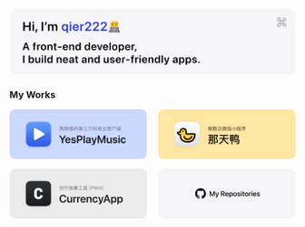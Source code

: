 <p>
  &nbsp;
  <a href="#"><img src="./images/hi.png" alt="显示不了图片，开一下VPN吧🛫"></a>
</p>

### My Works

<p>
  <a href="https://github.com/qier222/YesPlayMusic"><img src="./images/yesplaymusic.png" width=48% alt="YesPlayMusic - 高颜值的第三方网易云客户端"></a>
  &nbsp;&nbsp;&nbsp;
  <a href="https://github.com/qier222/natianya-mini-program-preview"><img src="./images/natianya.png" width=48% alt="那天鸭 - 倒数日微信小程序"></a>
</p>
<p>
  <a href="https://github.com/qier222/currency-app"><img src="./images/currency-app.png" width=48% alt="CurrencyApp - 汇率换算工具"></a>
  &nbsp;&nbsp;&nbsp;
  <a href="https://github.com/qier222?tab=repositories"><img src="./images/my-repos.png" width=48% alt="查看我的仓库"></a>
</p>
